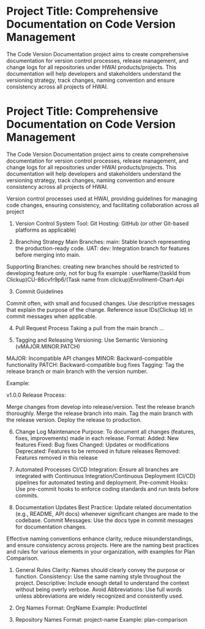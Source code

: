 # Project Title: Comprehensive Documentation on Code Version Management
The Code Version Documentation project aims to create comprehensive documentation for version control processes, release management, and change logs for all repositories under HWAI products/projects. This documentation will help developers and stakeholders understand the versioning strategy, track changes, naming convention and ensure consistency across all projects of HWAI.

# Project Title: Comprehensive Documentation on Code Version Management
The Code Version Documentation project aims to create comprehensive documentation for version control processes, release management, and change logs for all repositories under HWAI products/projects. This documentation will help developers and stakeholders understand the versioning strategy, track changes, naming convention and ensure consistency across all projects of HWAI.

Version control processes used at HWAI, providing guidelines for managing code changes, ensuring consistency, and facilitating collaboration across all project
1. Version Control System
Tool: Git
Hosting: GitHub (or other Git-based platforms as applicable)

2. Branching Strategy
Main Branches:
main: Stable branch representing the production-ready code.
UAT: 
dev: Integration branch for features before merging into main.

Supporting Branches:
creating new branches should be restricted to developing feature only, not for bug fix
example : userName/(taskId from Clickup)CU-86cvfr9p6/(Task name from clickup)Enrollment-Chart-Api

3. Commit Guidelines

Commit often, with small and focused changes.
Use descriptive messages that explain the purpose of the change.
Reference issue IDs(Clickup Id) in commit messages when applicable.

4. Pull Request Process
Taking a pull from the main branch ...

5. Tagging and Releasing
Versioning: Use Semantic Versioning (vMAJOR.MINOR.PATCH)

MAJOR: Incompatible API changes
MINOR: Backward-compatible functionality
PATCH: Backward-compatible bug fixes
Tagging: Tag the release branch or main branch with the version number.

Example:

v1.0.0
Release Process:

Merge changes from develop into release/version.
Test the release branch thoroughly.
Merge the release branch into main.
Tag the main branch with the release version.
Deploy the release to production.

6. Change Log Maintenance
Purpose: To document all changes (features, fixes, improvements) made in each release.
Format:
Added: New features
Fixed: Bug fixes
Changed: Updates or modifications
Deprecated: Features to be removed in future releases
Removed: Features removed in this release

7. Automated Processes
CI/CD Integration: Ensure all branches are integrated with Continuous Integration/Continuous Deployment (CI/CD) pipelines for automated testing and deployment.
Pre-commit Hooks: Use pre-commit hooks to enforce coding standards and run tests before commits.

8. Documentation Updates
Best Practice: Update related documentation (e.g., README, API docs) whenever significant changes are made to the codebase.
Commit Messages: Use the docs type in commit messages for documentation changes.



Effective naming conventions enhance clarity, reduce misunderstandings, and ensure consistency across projects. Here are the naming best practices and rules for various elements in your organization, with examples for Plan Comparison.

1. General Rules
Clarity: Names should clearly convey the purpose or function.
Consistency: Use the same naming style throughout the project.
Descriptive: Include enough detail to understand the context without being overly verbose.
Avoid Abbreviations: Use full words unless abbreviations are widely recognized and consistently used.

2. Org Names
Format: OrgName
Example: ProductIntel

3. Repository Names
Format: project-name
Example: plan-comparison



